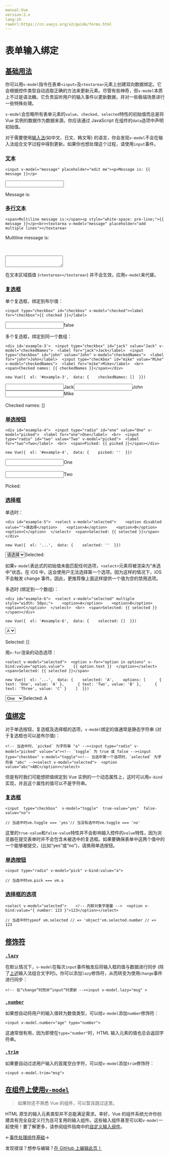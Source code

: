 ```yaml
---
manual:Vue
version:2.x
lang:zh
rawUrl:https://cn.vuejs.org/v2/guide/forms.html
---
```



# 表单输入绑定

## [基础用法](%25210 "基础用法")<a name="基础用法"></a>


你可以用`v-model`指令在表单`<input>`及`<textarea>`元素上创建双向数据绑定。它会根据控件类型自动选取正确的方法来更新元素。尽管有些神奇，但`v-model`本质上不过是语法糖。它负责监听用户的输入事件以更新数据，并对一些极端场景进行一些特殊处理。



`v-model`会忽略所有表单元素的`value`、`checked`、`selected`特性的初始值而总是将 Vue 实例的数据作为数据来源。你应该通过 JavaScript 在组件的`data`选项中声明初始值。



对于需要使用[输入法](%25211 "")(如中文、日文、韩文等) 的语言，你会发现`v-model`不会在输入法组合文字过程中得到更新。如果你也想处理这个过程，请使用`input`事件。


### [文本](%25212 "文本")<a name="文本"></a>
```
<input v-model="message" placeholder="edit me"><p>Message is: {{ message }}</p>
``` 

<input></input>

Message is:



### [多行文本](%25213 "多行文本")<a name="多行文本"></a>
```
<span>Multiline message is:</span><p style="white-space: pre-line;">{{ message }}</p><br><textarea v-model="message" placeholder="add multiple lines"></textarea>
``` 

Multiline message is:



<br></br><textarea></textarea>


在文本区域插值 (`<textarea></textarea>`) 并不会生效，应用`v-model`来代替。


### [复选框](%25214 "复选框")<a name="复选框"></a>


单个复选框，绑定到布尔值：

```
<input type="checkbox" id="checkbox" v-model="checked"><label for="checkbox">{{ checked }}</label>
``` 

<input></input><label>false</label>


多个复选框，绑定到同一个数组：

```
<div id='example-3'>  <input type="checkbox" id="jack" value="Jack" v-model="checkedNames">  <label for="jack">Jack</label>  <input type="checkbox" id="john" value="John" v-model="checkedNames">  <label for="john">John</label>  <input type="checkbox" id="mike" value="Mike" v-model="checkedNames">  <label for="mike">Mike</label>  <br>  <span>Checked names: {{ checkedNames }}</span></div>
``` 

```
new Vue({  el: '#example-3',  data: {    checkedNames: []  }})
``` 

<input></input><label>Jack</label><input></input><label>John</label><input></input><label>Mike</label><br></br>Checked names: []

### [单选按钮](%25215 "单选按钮")<a name="单选按钮"></a>
```
<div id="example-4">  <input type="radio" id="one" value="One" v-model="picked">  <label for="one">One</label>  <br>  <input type="radio" id="two" value="Two" v-model="picked">  <label for="two">Two</label>  <br>  <span>Picked: {{ picked }}</span></div>
``` 

```
new Vue({  el: '#example-4',  data: {    picked: ''  }})
``` 

<input></input><label>One</label><br></br><input></input><label>Two</label><br></br>Picked:

### [选择框](%25216 "选择框")<a name="选择框"></a>


单选时：

```
<div id="example-5">  <select v-model="selected">    <option disabled value="">请选择</option>    <option>A</option>    <option>B</option>    <option>C</option>  </select>  <span>Selected: {{ selected }}</span></div>
``` 

```
new Vue({  el: '...',  data: {    selected: ''  }})
``` 

<select><option>请选择</option><option>A</option><option>B</option><option>C</option></select>Selected:


如果`v-model`表达式的初始值未能匹配任何选项，`<select>`元素将被渲染为“未选中”状态。在 iOS 中，这会使用户无法选择第一个选项。因为这样的情况下，iOS 不会触发 change 事件。因此，更推荐像上面这样提供一个值为空的禁用选项。



多选时 (绑定到一个数组)：

```
<div id="example-6">  <select v-model="selected" multiple style="width: 50px;">    <option>A</option>    <option>B</option>    <option>C</option>  </select>  <br>  <span>Selected: {{ selected }}</span></div>
``` 

```
new Vue({  el: '#example-6',  data: {    selected: []  }})
``` 

<select><option>A</option><option>B</option><option>C</option></select><br></br>Selected: []


用`v-for`渲染的动态选项：

```
<select v-model="selected">  <option v-for="option in options" v-bind:value="option.value">    {{ option.text }}  </option></select><span>Selected: {{ selected }}</span>
``` 

```
new Vue({  el: '...',  data: {    selected: 'A',    options: [      { text: 'One', value: 'A' },      { text: 'Two', value: 'B' },      { text: 'Three', value: 'C' }    ]  }})
``` 

<select><option>One</option><option>Two</option><option>Three</option></select>Selected: A

## [值绑定](%25217 "值绑定")<a name="值绑定"></a>


对于单选按钮，复选框及选择框的选项，`v-model`绑定的值通常是静态字符串 (对于复选框也可以是布尔值)：

```
<!-- 当选中时，`picked` 为字符串 "a" --><input type="radio" v-model="picked" value="a"><!-- `toggle` 为 true 或 false --><input type="checkbox" v-model="toggle"><!-- 当选中第一个选项时，`selected` 为字符串 "abc" --><select v-model="selected">  <option value="abc">ABC</option></select>
``` 



但是有时我们可能想把值绑定到 Vue 实例的一个动态属性上，这时可以用`v-bind`实现，并且这个属性的值可以不是字符串。


### [复选框](%25218 "复选框")<a name="复选框-1"></a>
```
<input  type="checkbox"  v-model="toggle"  true-value="yes"  false-value="no">
``` 

```
// 当选中时vm.toggle === 'yes'// 当没有选中时vm.toggle === 'no'
``` 



这里的`true-value`和`false-value`特性并不会影响输入控件的`value`特性，因为浏览器在提交表单时并不会包含未被选中的复选框。如果要确保表单中这两个值中的一个能够被提交，(比如“yes”或“no”)，请换用单选按钮。


### [单选按钮](%25219 "单选按钮")<a name="单选按钮-1"></a>
```
<input type="radio" v-model="pick" v-bind:value="a">
``` 

```
// 当选中时vm.pick === vm.a
``` 


### [选择框的选项](%25220 "选择框的选项")<a name="选择框的选项"></a>
```
<select v-model="selected">    <!-- 内联对象字面量 -->  <option v-bind:value="{ number: 123 }">123</option></select>
``` 

```
// 当选中时typeof vm.selected // => 'object'vm.selected.number // => 123
``` 


## [修饰符](%25221 "修饰符")<a name="修饰符"></a>

### [`.lazy`](%25222 ".lazy")<a name="lazy"></a>


在默认情况下，`v-model`在每次`input`事件触发后将输入框的值与数据进行同步 (除了[上述](%25223 "")输入法组合文字时)。你可以添加`lazy`修饰符，从而转变为使用`change`事件进行同步：

```
<!-- 在“change”时而非“input”时更新 --><input v-model.lazy="msg" >
``` 


### [`.number`](%25224 ".number")<a name="number"></a>


如果想自动将用户的输入值转为数值类型，可以给`v-model`添加`number`修饰符：

```
<input v-model.number="age" type="number">
``` 



这通常很有用，因为即使在`type="number"`时，HTML 输入元素的值也总会返回字符串。


### [`.trim`](%25225 ".trim")<a name="trim"></a>


如果要自动过滤用户输入的首尾空白字符，可以给`v-model`添加`trim`修饰符：

```
<input v-model.trim="msg">
``` 


## [在组件上使用`v-model`](%25226 "在组件上使用 v-model")<a name="在组件上使用-v-model"></a>
<blockquote>

如果你还不熟悉 Vue 的组件，可以暂且跳过这里。

</blockquote>

HTML 原生的输入元素类型并不总能满足需求。幸好，Vue 的组件系统允许你创建具有完全自定义行为且可复用的输入组件。这些输入组件甚至可以和`v-model`一起使用！要了解更多，请参阅组件指南中的[自定义输入组件](%24957 "")。

←[事件处理](%25227 "")[组件基础](%24818 "")→

发现错误？想参与编辑？[在 GitHub 上编辑此页！](%25228 "")

